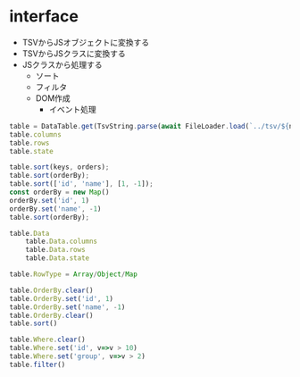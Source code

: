 # interface

* TSVからJSオブジェクトに変換する
* TSVからJSクラスに変換する
* JSクラスから処理する
    * ソート
    * フィルタ
    * DOM作成
        * イベント処理

```javascript
table = DataTable.get(TsvString.parse(await FileLoader.load(`../tsv/${name}`)));
table.columns
table.rows
table.state

table.sort(keys, orders);
table.sort(orderBy);
table.sort(['id', 'name'], [1, -1]);
const orderBy = new Map()
orderBy.set('id', 1)
orderBy.set('name', -1)
table.sort(orderBy);
```
```javascript
table.Data
    table.Data.columns
    table.Data.rows
    table.Data.state

table.RowType = Array/Object/Map

table.OrderBy.clear()
table.OrderBy.set('id', 1)
table.OrderBy.set('name', -1)
table.OrderBy.clear()
table.sort()

table.Where.clear()
table.Where.set('id', v=>v > 10)
table.Where.set('group', v=>v > 2)
table.filter()
```

